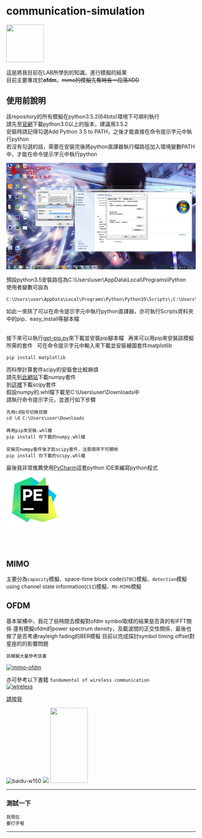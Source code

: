 # communication-simulation
<img src="http://www.cuelogic.com/blog/wp-content/uploads/2015/10/Python-35.jpg" width="100px" height="100px" />

這是將我目前在LAB所學到的知識，進行模擬的結果  
目前主要專攻於**ofdm**，~~mimo的模擬先暫時告一段落XDD~~

## 使用前說明

該repository的所有模擬在python3.5.2(64bits)環境下可順利執行  
請先至[官網](https://www.python.org/downloads/windows/)下載python3.0以上的版本，建議用3.5.2  
安裝時請記得勾選Add Python 3.5 to PATH，之後才能直接在命令提示字元中執行python  
若沒有勾選的話，需要在安裝完後將python直譯器執行檔路徑加入環境變數PATH中，才能在命令提示字元中執行python

<img src="https://raw.githubusercontent.com/XassassinXsaberX/test/master/img/python%E6%95%99%E5%AD%B8001.png" />

預設python3.5安裝路徑為C:\Users\user\AppData\Local\Programs\Python  
使用者變數可設為
```
C:\Users\user\AppData\Local\Programs\Python\Python35\Scripts\;C:\Users\user\AppData\Local\Programs\Python\Python35
```
如此一來除了可以在命令提示字元中執行python直譯器，亦可執行Scripts資料夾中的pip、easy_install等腳本檔
</br>
</br>

接下來可以執行[get-pip.py](https://raw.githubusercontent.com/XassassinXsaberX/test/master/get-pip.py)來下載並安裝pip腳本檔  
再來可以用pip來安裝該模擬所需的套件  
可在命令提示字元中輸入來下載並安裝繪圖套件matplotlib
```
pip install matplotlib
```
而科學計算套件scipy的安裝會比較麻煩  
請先到[此網站](http://www.lfd.uci.edu/~gohlke/pythonlibs/#numpy)下載numpy套件  
到[這裡](http://www.lfd.uci.edu/~gohlke/pythonlibs/#scipy)下載scipy套件  
假設numpy的.whl檔下載至C:\Users\user\Downloads中  
請執行命令提示字元，並進行如下步驟
```
先用cd指令切換目錄
cd \d C:\Users\user\Downloads

再用pip來安裝.whl檔
pip install 你下載的numpy.whl檔

安裝完numpy套件後才能scipy套件，注意順序不可顛倒
pip install 你下載的scipy.whl檔
```
最後我非常推薦使用[PyCharm](https://www.jetbrains.com/pycharm/)這套python IDE來編寫python程式
<img src="https://raw.githubusercontent.com/XassassinXsaberX/test/master/img/pycharm-edu.png" width="150px"  />
</br>
</br>
</br>
</br>

## MIMO
主要分為`capacity`模擬、space-time block code(`STBC`)模擬、`detection`模擬  
using channel state information(`CSI`)模擬、`MU-MIMO`模擬
</br>

## OFDM 
基本架構中，我花了些時間去模擬對ofdm symbol取樣的結果是否真的有IFFT關係
還有模擬ofdm的power spectrum density，及載波間的正交性關係，最後也做了是否考慮rayleigh fading的BER模擬
目前以完成探討symbol timing offset對星座的的影響問題




```
該模擬大量參考該書
```
[![mimo-ofdm](http://t2.gstatic.com/images?q=tbn:ANd9GcRn4Q5yArUd2YeJdfQBdnV0RBHN-D0B2wzTWPD0PeJ_s0Yk3NEN "book")](https://www.google.com.tw/search?q=mimo-ofdm+wireless+communications+with+matlab&oq=mimo+ofdm&aqs=chrome.4.69i57j69i60l2j69i61j35i39l2.5235j0j7&sourceid=chrome&ie=UTF-8)

亦可參考以下書籍  `fundamental of wireless communication`  
[![wireless]](https://www.google.com.tw/search?q=fundamental+of+wireless+communication&source=lnms&sa=X&ved=0ahUKEwjqvK3H5_PTAhVJGJQKHZvkAy8Q_AUICSgA&biw=1920&bih=901&dpr=1)

[請按我](https://www.google.com.tw/search?q=fundamental+of+wireless+communication&source=lnms&sa=X&ved=0ahUKEwjqvK3H5_PTAhVJGJQKHZvkAy8Q_AUICSgA&biw=1920&bih=901&dpr=1)


![baidu-w150](http://www.baidu.com/img/bdlogo.gif "百度logo")
<img src="https://avatars2.githubusercontent.com/u/3265208?v=3&s=100" />
<img src="https://avatars2.githubusercontent.com/u/3265208?v=3&s=100" width="100px" height="200px" />

---------------------------------------
### 測試一下
```
我現在
要打字喔
```
--------------------------------

[wireless]:http://i100.photobucket.com/albums/m32/ganelon9/5356224f.jpg 
